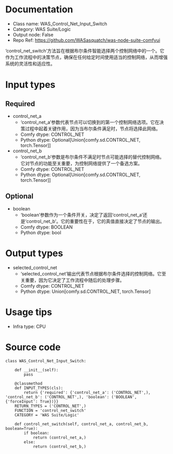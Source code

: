 # Documentation
- Class name: WAS_Control_Net_Input_Switch
- Category: WAS Suite/Logic
- Output node: False
- Repo Ref: https://github.com/WASasquatch/was-node-suite-comfyui

‘control_net_switch’方法旨在根据布尔条件智能选择两个控制网络中的一个。它作为工作流程中的决策节点，确保在任何给定时间使用适当的控制网络，从而增强系统的灵活性和适应性。

# Input types
## Required
- control_net_a
    - ‘control_net_a’参数代表节点可以切换到的第一个控制网络选项。它在决策过程中起着关键作用，因为当布尔条件满足时，节点将选择此网络。
    - Comfy dtype: CONTROL_NET
    - Python dtype: Optional[Union[comfy.sd.CONTROL_NET, torch.Tensor]]
- control_net_b
    - ‘control_net_b’参数是布尔条件不满足时节点可能选择的替代控制网络。它对节点的功能至关重要，为控制网络提供了一个备选方案。
    - Comfy dtype: CONTROL_NET
    - Python dtype: Optional[Union[comfy.sd.CONTROL_NET, torch.Tensor]]
## Optional
- boolean
    - ‘boolean’参数作为一个条件开关，决定了返回‘control_net_a’还是‘control_net_b’。它的重要性在于，它的真值直接决定了节点的输出。
    - Comfy dtype: BOOLEAN
    - Python dtype: bool

# Output types
- selected_control_net
    - ‘selected_control_net’输出代表节点根据布尔条件选择的控制网络。它至关重要，因为它决定了工作流程中随后的处理步骤。
    - Comfy dtype: CONTROL_NET
    - Python dtype: Union[comfy.sd.CONTROL_NET, torch.Tensor]

# Usage tips
- Infra type: CPU

# Source code
```
class WAS_Control_Net_Input_Switch:

    def __init__(self):
        pass

    @classmethod
    def INPUT_TYPES(cls):
        return {'required': {'control_net_a': ('CONTROL_NET',), 'control_net_b': ('CONTROL_NET',), 'boolean': ('BOOLEAN', {'forceInput': True})}}
    RETURN_TYPES = ('CONTROL_NET',)
    FUNCTION = 'control_net_switch'
    CATEGORY = 'WAS Suite/Logic'

    def control_net_switch(self, control_net_a, control_net_b, boolean=True):
        if boolean:
            return (control_net_a,)
        else:
            return (control_net_b,)
```